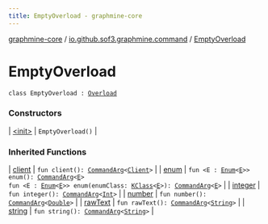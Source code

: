 ```yaml
---
title: EmptyOverload - graphmine-core
---
```


[graphmine-core](../../index.html) / [io.github.sof3.graphmine.command](../index.html) / [EmptyOverload](./index.html)

# EmptyOverload

`class EmptyOverload : `[`Overload`](../-overload/index.html)

### Constructors

| [&lt;init&gt;](-init-.html) | `EmptyOverload()` |

### Inherited Functions

| [client](../-overload/client.html) | `fun client(): `[`CommandArg`](../../io.github.sof3.graphmine.command.args/-command-arg/index.html)`<`[`Client`](../../io.github.sof3.graphmine.client/-client/index.html)`>` |
| [enum](../-overload/enum.html) | `fun <E : `[`Enum`](https://kotlinlang.org/api/latest/jvm/stdlib/kotlin/-enum/index.html)`<`[`E`](../-overload/enum.html#E)`>> enum(): `[`CommandArg`](../../io.github.sof3.graphmine.command.args/-command-arg/index.html)`<`[`E`](../-overload/enum.html#E)`>`<br>`fun <E : `[`Enum`](https://kotlinlang.org/api/latest/jvm/stdlib/kotlin/-enum/index.html)`<`[`E`](../-overload/enum.html#E)`>> enum(enumClass: `[`KClass`](https://kotlinlang.org/api/latest/jvm/stdlib/kotlin.reflect/-k-class/index.html)`<`[`E`](../-overload/enum.html#E)`>): `[`CommandArg`](../../io.github.sof3.graphmine.command.args/-command-arg/index.html)`<`[`E`](../-overload/enum.html#E)`>` |
| [integer](../-overload/integer.html) | `fun integer(): `[`CommandArg`](../../io.github.sof3.graphmine.command.args/-command-arg/index.html)`<`[`Int`](https://kotlinlang.org/api/latest/jvm/stdlib/kotlin/-int/index.html)`>` |
| [number](../-overload/number.html) | `fun number(): `[`CommandArg`](../../io.github.sof3.graphmine.command.args/-command-arg/index.html)`<`[`Double`](https://kotlinlang.org/api/latest/jvm/stdlib/kotlin/-double/index.html)`>` |
| [rawText](../-overload/raw-text.html) | `fun rawText(): `[`CommandArg`](../../io.github.sof3.graphmine.command.args/-command-arg/index.html)`<`[`String`](https://kotlinlang.org/api/latest/jvm/stdlib/kotlin/-string/index.html)`>` |
| [string](../-overload/string.html) | `fun string(): `[`CommandArg`](../../io.github.sof3.graphmine.command.args/-command-arg/index.html)`<`[`String`](https://kotlinlang.org/api/latest/jvm/stdlib/kotlin/-string/index.html)`>` |

